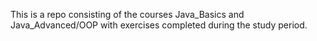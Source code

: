 This is a repo consisting of the courses Java_Basics and Java_Advanced/OOP with exercises completed during the study period.

